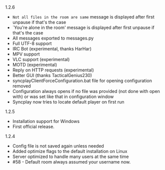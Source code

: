 1.2.6

*  `Not all files in the room are same` message is displayed after first unpause if that's the case
*  `You're alone in the room' message is displayed after first unpause if that's the case
*  All messages exported to messages.py 
*  Full UTF-8 support
*  IRC Bot (experimental, thanks HarHar)
*  MPV support
*  VLC support (experimental)
*  MOTD (experimental)
*  Reply on HTTP requests (experimental)
*  Better GUI (thanks TacticalGenius230)
*  syncplayClientForceConfiguration.bat file for opening configuration removed
*  Configuration always opens if no file was provided (not done with open with) or was set like that in configuration window
*  Syncplay now tries to locate default player on first run

1.2.5

*  Installation support for Windows
*   First official release.

1.2.4

*  Config file is not saved again unless needed
*  Added optimize flags to the default installation on Linux
*  Server optimized to handle many users at the same time
*  #58 - Default room always assumed your username now. 


